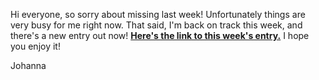 Hi everyone, so sorry about missing last week! Unfortunately things are very busy for me right now. That said, I'm back on track this week, and there's a new entry out now! [**Here's the link to this week's entry.**](https://1bayshore.github.io/2025/3/16/6-leaving-for-dokagrolis.html) I hope you enjoy it!

Johanna